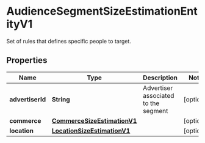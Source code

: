 

# AudienceSegmentSizeEstimationEntityV1

Set of rules that defines specific people to target.

## Properties

Name | Type | Description | Notes
------------ | ------------- | ------------- | -------------
**advertiserId** | **String** | Advertiser associated to the segment |  [optional]
**commerce** | [**CommerceSizeEstimationV1**](CommerceSizeEstimationV1.md) |  |  [optional]
**location** | [**LocationSizeEstimationV1**](LocationSizeEstimationV1.md) |  |  [optional]



